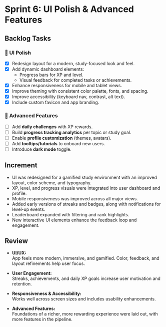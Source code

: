 # **Sprint 6: UI Polish & Advanced Features**

## **Backlog Tasks**

### 🎨 UI Polish
- [X] Redesign layout for a modern, study-focused look and feel.
- [X] Add dynamic dashboard elements:
  - Progress bars for XP and level.
  - Visual feedback for completed tasks or achievements.
- [X] Enhance responsiveness for mobile and tablet views.
- [X] Improve theming with consistent color palette, fonts, and spacing.
- [X] Improve accessibility (keyboard nav, contrast, alt text).
- [X] Include custom favicon and app branding.

### 🚀 Advanced Features
- [ ] Add **daily challenges** with XP rewards.
- [ ] Build **progress tracking analytics** per topic or study goal.
- [ ] Enable **profile customization** (themes, avatars).
- [ ] Add **tooltips/tutorials** to onboard new users.
- [ ] Introduce **dark mode** toggle.

## **Increment**

- UI was redesigned for a gamified study environment with an improved layout, color scheme, and typography.
- XP, level, and progress visuals were integrated into user dashboard and profile.
- Mobile responsiveness was improved across all major views.
- Added early versions of streaks and badges, along with notifications for level-up events.
- Leaderboard expanded with filtering and rank highlights.
- New interactive UI elements enhance the feedback loop and engagement.

## **Review**

- **UI/UX:**  
  App feels more modern, immersive, and gamified. Color, feedback, and layout refinements help user focus.

- **User Engagement:**  
  Streaks, achievements, and daily XP goals increase user motivation and retention.

- **Responsiveness & Accessibility:**  
  Works well across screen sizes and includes usability enhancements.

- **Advanced Features:**  
  Foundations of a richer, more rewarding experience were laid out, with more features in the pipeline.
